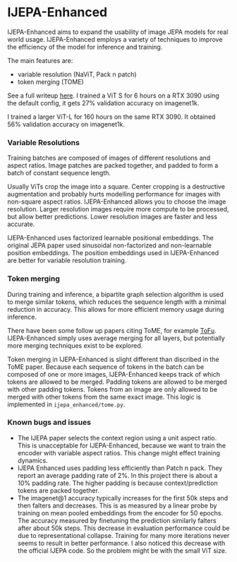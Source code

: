 # IJEPA-Enhanced

IJEPA-Enhanced aims to expand the usability of image JEPA models for real world usage. IJEPA-Enhanced employs a variety of techniques to improve the efficiency of the model for inference and training.

The main features are:
* variable resolution (NaViT, Pack n patch)
* token merging (TOME)

See a full writeup [here](https://theadamcolton.github.io/image-ssl-on-a-shoestring). I trained a ViT S for 6 hours on a RTX 3090 using the default config, it gets 27% validation accuracy on imagenet1k.


I trained a larger ViT-L for 160 hours on the same RTX 3090. It obtained 56% validation accuracy on imagenet1k.


### Variable Resolutions

Training batches are composed of images of different resolutions and aspect ratios. Image patches are packed together, and padded to form a batch of constant sequence length. 

Usually ViTs crop the image into a square. Center cropping is a destructive augmentation and probably hurts modelling performance for images with non-square aspect ratios. IJEPA-Enhanced allows you to choose the image resolution. Larger resolution images require more compute to be processed, but allow better predictions. Lower resolution images are faster and less accurate.

IJEPA-Enhanced uses factorized learnable positional embeddings. The original JEPA paper used sinusoidal non-factorized and non-learnable position embeddings. The position embeddings used in IJEPA-Enhanced are better for variable resolution training.

### Token merging

During training and inference, a bipartite graph selection algorithm is used to merge similar tokens, which reduces the sequence length with a minimal reduction in accuracy. This allows for more efficient memory usage during inference.

There have been some follow up papers citing ToME, for example [ToFu](https://openaccess.thecvf.com/content/WACV2024/papers/Kim_Token_Fusion_Bridging_the_Gap_Between_Token_Pruning_and_Token_WACV_2024_paper.pdf). IJEPA-Enhanced simply uses average merging for all layers, but potentially more merging techniques exist to be explored. 

Token merging in IJEPA-Enhanced is slight different than discribed in the ToME paper. Because each sequence of tokens in the batch can be composed of one or more images, IJEPA-Enhanced keeps track of which tokens are allowed to be merged. Padding tokens are allowed to be merged with other padding tokens. Tokens from an image are only allowed to be merged with other tokens from the same exact image. This logic is implemented in `ijepa_enhanced/tome.py`.

### Known bugs and issues

* The IJEPA paper selects the context region using a unit aspect ratio. This is unacceptable for IJEPA-Enhanced, because we want to train the encoder with variable aspect ratios. This change might effect training dynamics.
* IJEPA Enhanced uses padding less efficiently than Patch n pack. They report an average padding rate of 2%. In this project there is about a 10% padding rate. The higher padding is because context/prediction tokens are packed together.
* The imagenet@1 accuracy typically increases for the first 50k steps and then falters and decreases. This is as measured by a linear probe by training on mean pooled embeddings from the encoder for 50 epochs. The accuracy measured by finetuning the prediction similarly falters after about 50k steps. This decrease in evaluation performance could be due to representational collapse. Training for many more iterations never seems to result in better performance. I also noticed this decrease with the official IJEPA code. So the problem might be with the small ViT size.

